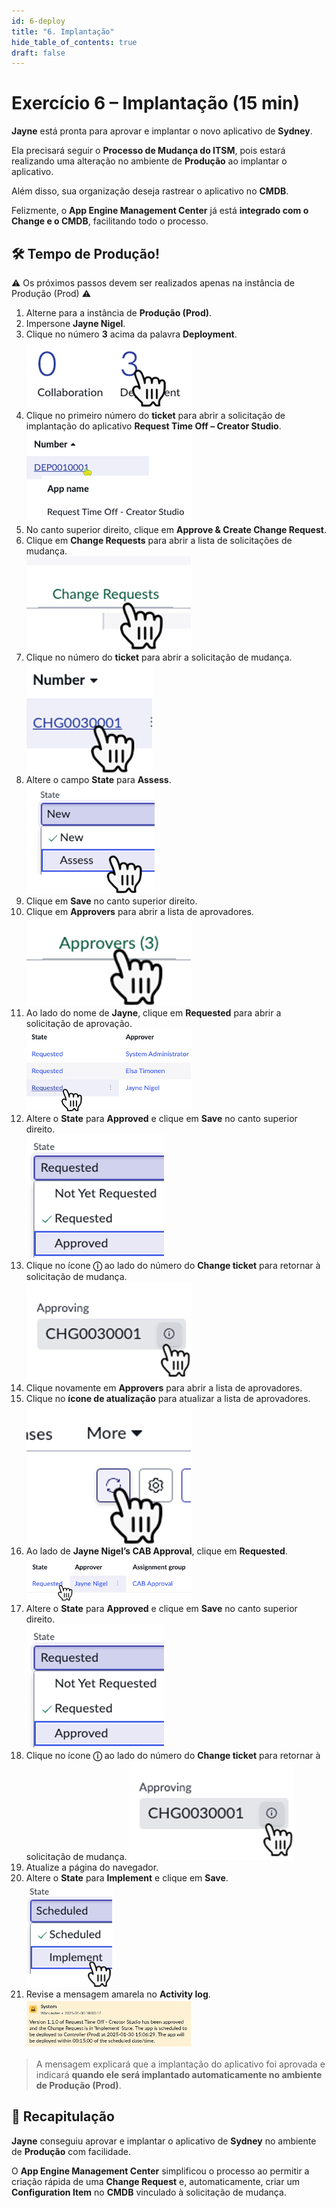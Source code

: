 ```yaml
---
id: 6-deploy
title: "6. Implantação"
hide_table_of_contents: true
draft: false
---
```


# Exercício 6 – Implantação (15 min)

**Jayne** está pronta para aprovar e implantar o novo aplicativo de **Sydney**.  

Ela precisará seguir o **Processo de Mudança do ITSM**, pois estará realizando uma alteração no ambiente de **Produção** ao implantar o aplicativo.  

Além disso, sua organização deseja rastrear o aplicativo no **CMDB**.  

Felizmente, o **App Engine Management Center** já está **integrado com o Change e o CMDB**, facilitando todo o processo.  

## 🛠️ Tempo de Produção!  

<div class="prod-badge">⚠️ Os próximos passos devem ser realizados apenas na instância de Produção (Prod) ⚠️</div>

1. Alterne para a instância de **Produção (Prod)**.  
2. Impersone **Jayne Nigel**.  
3. Clique no número **3** acima da palavra **Deployment**. 
   ![](../images/2025-02-11-14-22-31.png) 
4. Clique no primeiro número do **ticket** para abrir a solicitação de implantação do aplicativo **Request Time Off – Creator Studio**.  
   ![](../images/2025-02-11-14-22-38.png)
5. No canto superior direito, clique em **Approve & Create Change Request**.  
6. Clique em **Change Requests** para abrir a lista de solicitações de mudança.  
   ![](../images/2025-02-11-14-22-44.png)
7. Clique no número do **ticket** para abrir a solicitação de mudança.  
   ![](../images/2025-02-11-14-22-51.png)
8. Altere o campo **State** para **Assess**.  
   ![](../images/2025-02-11-14-23-00.png)
9.  Clique em **Save** no canto superior direito.  
10. Clique em **Approvers** para abrir a lista de aprovadores.  
    ![](../images/2025-02-11-14-23-09.png)
11. Ao lado do nome de **Jayne**, clique em **Requested** para abrir a solicitação de aprovação.  
    ![](../images/2025-02-11-14-23-16.png)
12. Altere o **State** para **Approved** e clique em **Save** no canto superior direito.  
    ![](../images/2025-02-11-14-23-23.png)
13. Clique no ícone **ⓘ** ao lado do número do **Change ticket** para retornar à solicitação de mudança.  
    ![](../images/2025-02-11-14-23-30.png)
14. Clique novamente em **Approvers** para abrir a lista de aprovadores.  
15. Clique no **ícone de atualização** para atualizar a lista de aprovadores. 
    ![](../images/2025-02-11-14-23-36.png) 
16. Ao lado de **Jayne Nigel’s CAB Approval**, clique em **Requested**.  
    ![](../images/2025-02-11-14-23-42.png)
17. Altere o **State** para **Approved** e clique em **Save** no canto superior direito.  
    ![](../images/2025-02-11-14-23-50.png)
18. Clique no ícone **ⓘ** ao lado do número do **Change ticket** para retornar à solicitação de mudança. 
    ![](../images/2025-02-11-14-23-58.png) 
19. Atualize a página do navegador.  
20. Altere o **State** para **Implement** e clique em **Save**.  
    ![](../images/2025-02-11-14-24-04.png)
21. Revise a mensagem amarela no **Activity log**.  
    ![](../images/2025-02-11-14-24-10.png)
   > A mensagem explicará que a implantação do aplicativo foi aprovada e indicará **quando ele será implantado automaticamente no ambiente de Produção (Prod)**.  

## 🎯 Recapitulação  

**Jayne** conseguiu aprovar e implantar o aplicativo de **Sydney** no ambiente de **Produção** com facilidade.  

O **App Engine Management Center** simplificou o processo ao permitir a criação rápida de uma **Change Request** e, automaticamente, criar um **Configuration Item** no **CMDB** vinculado à solicitação de mudança.  
